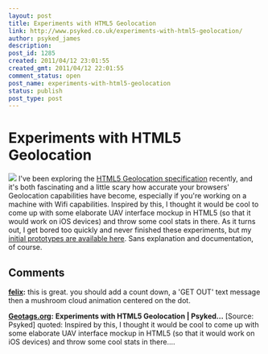 ```yaml
---
layout: post
title: Experiments with HTML5 Geolocation
link: http://www.psyked.co.uk/experiments-with-html5-geolocation/
author: psyked_james
description: 
post_id: 1285
created: 2011/04/12 23:01:55
created_gmt: 2011/04/12 22:01:55
comment_status: open
post_name: experiments-with-html5-geolocation
status: publish
post_type: post
---
```


# Experiments with HTML5 Geolocation

![](http://uploads.psyked.co.uk/2011/04/geolocation.png) I've been exploring the [HTML5 Geolocation specification](http://www.w3.org/TR/geolocation-API/) recently, and it's both fascinating and a little scary how accurate your browsers' Geolocation capabilities have become, especially if you're working on a machine with Wifi capabilities. Inspired by this, I thought it would be cool to come up with some elaborate UAV interface mockup in HTML5 (so that it would work on iOS devices) and throw some cool stats in there. As it turns out, I get bored too quickly and never finished these experiments, but my [initial prototypes are available here](/geolocation/). Sans explanation and documentation, of course.

## Comments

**[felix](#876 "2011-04-13 01:57:41"):** this is great. you should add a count down, a 'GET OUT' text message then a mushroom cloud animation centered on the dot.

**[Geotags.org](#877 "2011-06-21 15:34:29"):** **Experiments with HTML5 Geolocation | Psyked...** [Source: Psyked] quoted: Inspired by this, I thought it would be cool to come up with some elaborate UAV interface mockup in HTML5 (so that it would work on iOS devices) and throw some cool stats in there....

